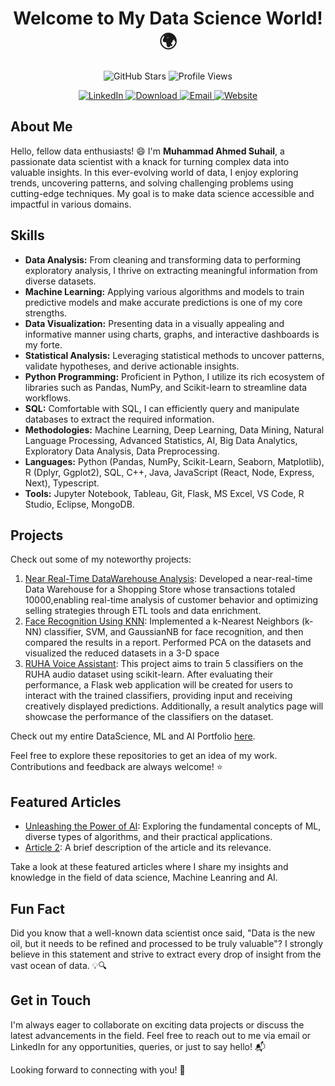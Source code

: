 <h1 align="center">Welcome to My Data Science World! 🌍</h1>

<p align="center">
<!--   <img src="https://img.shields.io/github/followers/MuhammadAhmedSuhail?style=social" alt="GitHub Followers" /> -->
  <img src="https://img.shields.io/github/stars/MuhammadAhmedSuhail?style=social" alt="GitHub Stars" />
  <img src="https://komarev.com/ghpvc/?username=MuhammadAhmedSuhail" alt="Profile Views" />
  <div align="center">
  <a href="https://www.linkedin.com/in/muhammad-ahmed-suhail/">
    <img src="https://img.shields.io/badge/-LinkedIn-blue?style=flat-square&logo=linkedin&logoColor=white" alt="LinkedIn" />
  </a>
  <a href="https://loquacious-kashata-1ffade.netlify.app/MuhammadAhmedSuhail.pdf">
    <img src="https://img.shields.io/badge/Download%20my%20Resume-blue.svg" alt="Download" />
  </a>
  <a href="mailto:muhammadahmedsuhail@gmail.com">
    <img src="https://img.shields.io/badge/-Email-c14438?style=flat-square&logo=mail.ru&logoColor=white" alt="Email" />
  </a>
  <a href="https://loquacious-kashata-1ffade.netlify.app/">
    <img src="https://img.shields.io/badge/-Website-4F0599?style=flat-square&logo=google-chrome&logoColor=white" alt="Website" />
  </a>
</div>
</p>

## About Me

Hello, fellow data enthusiasts! 😄 I'm **Muhammad Ahmed Suhail**, a passionate data scientist with a knack for turning complex data into valuable insights. In this ever-evolving world of data, I enjoy exploring trends, uncovering patterns, and solving challenging problems using cutting-edge techniques. My goal is to make data science accessible and impactful in various domains.

## Skills

- **Data Analysis:** From cleaning and transforming data to performing exploratory analysis, I thrive on extracting meaningful information from diverse datasets.
- **Machine Learning:** Applying various algorithms and models to train predictive models and make accurate predictions is one of my core strengths.
- **Data Visualization:** Presenting data in a visually appealing and informative manner using charts, graphs, and interactive dashboards is my forte.
- **Statistical Analysis:** Leveraging statistical methods to uncover patterns, validate hypotheses, and derive actionable insights.
- **Python Programming:** Proficient in Python, I utilize its rich ecosystem of libraries such as Pandas, NumPy, and Scikit-learn to streamline data workflows.
- **SQL:** Comfortable with SQL, I can efficiently query and manipulate databases to extract the required information.
- **Methodologies:** Machine Learning, Deep Learning, Data Mining, Natural Language Processing, Advanced Statistics, AI, Big Data Analytics, Exploratory Data Analysis, Data Preprocessing.
- **Languages:** Python (Pandas, NumPy, Scikit-Learn, Seaborn, Matplotlib), R (Dplyr, Ggplot2), SQL, C++, Java, JavaScript (React, Node, Express, Next), Typescript.
- **Tools:** Jupyter Notebook, Tableau, Git, Flask, MS Excel, VS Code, R Studio, Eclipse, MongoDB.

## Projects

Check out some of my noteworthy projects:

1. [Near Real-Time DataWarehouse Analysis](https://github.com/MuhammadAhmedSuhail/Near-Real-Time-DataWarehouse-Analysis): Developed a near-real-time Data Warehouse for a Shopping Store whose
transactions totaled 10000,enabling real-time analysis of customer behavior and optimizing selling strategies through
ETL tools and data enrichment.
2. [Face Recognition Using KNN](https://github.com/MuhammadAhmedSuhail/Face-Recognition-using-KNN): Implemented a k-Nearest Neighbors (k-NN) classifier, SVM, and GaussianNB for face
recognition, and then compared the results in a report. Performed PCA on the datasets and visualized the reduced
datasets in a 3-D space
3. [RUHA Voice Assistant](https://github.com/MuhammadAhmedSuhail/RUHA-Voice-Assistant): This project aims to train 5 classifiers on the RUHA audio dataset using scikit-learn. After evaluating their performance, a Flask web application will be created for users to interact with the trained classifiers, providing input and receiving creatively displayed predictions. Additionally, a result analytics page will showcase the performance of the classifiers on the dataset.

Check out my entire DataScience, ML and AI Portfolio [here](https://github.com/MuhammadAhmedSuhail/DataScience-AI-ML-Portfolio).

Feel free to explore these repositories to get an idea of my work. Contributions and feedback are always welcome! ⭐️

## Featured Articles

- [Unleashing the Power of AI](https://medium.com/@muhammadahmedsuhail007/introduction-to-machine-learning-algorithms-unleashing-the-power-of-ai-e5486f82f5bc): Exploring the fundamental concepts of ML, diverse types of algorithms, and their practical applications.
- [Article 2](https://www.yourwebsite.com/article2): A brief description of the article and its relevance.

Take a look at these featured articles where I share my insights and knowledge in the field of data science, Machine Leanring and AI.

## Fun Fact

Did you know that a well-known data scientist once said, "Data is the new oil, but it needs to be refined and processed to be truly valuable"? I strongly believe in this statement and strive to extract every drop of insight from the vast ocean of data. 💡🔍

## Get in Touch

I'm always eager to collaborate on exciting data projects or discuss the latest advancements in the field. Feel free to reach out to me via email or LinkedIn for any opportunities, queries, or just to say hello! 📬

Looking forward to connecting with you! 🤝
